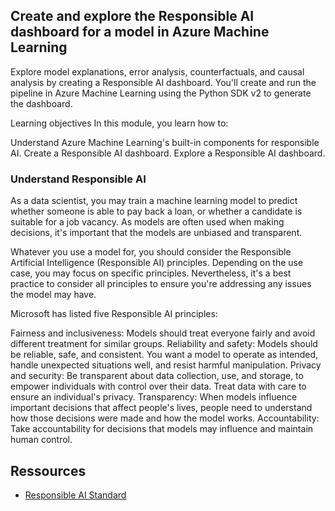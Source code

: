 ## Create and explore the Responsible AI dashboard for a model in Azure Machine Learning

Explore model explanations, error analysis, counterfactuals, and causal analysis by creating a Responsible AI dashboard. You'll create and run the pipeline in Azure Machine Learning using the Python SDK v2 to generate the dashboard.

Learning objectives
In this module, you learn how to:

Understand Azure Machine Learning's built-in components for responsible AI.
Create a Responsible AI dashboard.
Explore a Responsible AI dashboard.


### Understand Responsible AI
As a data scientist, you may train a machine learning model to predict whether someone is able to pay back a loan, or whether a candidate is suitable for a job vacancy. As models are often used when making decisions, it's important that the models are unbiased and transparent.

Whatever you use a model for, you should consider the Responsible Artificial Intelligence (Responsible AI) principles. Depending on the use case, you may focus on specific principles. Nevertheless, it's a best practice to consider all principles to ensure you're addressing any issues the model may have.

Microsoft has listed five Responsible AI principles:

Fairness and inclusiveness: Models should treat everyone fairly and avoid different treatment for similar groups.
Reliability and safety: Models should be reliable, safe, and consistent. You want a model to operate as intended, handle unexpected situations well, and resist harmful manipulation.
Privacy and security: Be transparent about data collection, use, and storage, to empower individuals with control over their data. Treat data with care to ensure an individual's privacy.
Transparency: When models influence important decisions that affect people's lives, people need to understand how those decisions were made and how the model works.
Accountability: Take accountability for decisions that models may influence and maintain human control.





## Ressources
- [ Responsible AI Standard](https://blogs.microsoft.com/wp-content/uploads/prod/sites/5/2022/06/Microsoft-Responsible-AI-Standard-v2-General-Requirements-3.pdf)